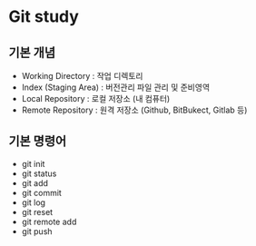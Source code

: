 # Git study

## 기본 개념
- Working Directory : 작업 디렉토리
- Index (Staging Area) : 버전관리 파일 관리 및 준비영역
- Local Repository : 로컬 저장소 (내 컴퓨터)
- Remote Repository : 원격 저장소 (Github, BitBukect, Gitlab 등)

## 기본 명령어
- git init
- git status
- git add
- git commit
- git log
- git reset
- git remote add
- git push

